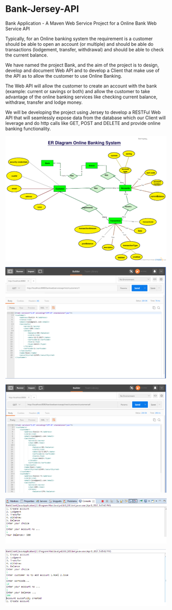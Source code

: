 # Bank-Jersey-API
Bank Application - A Maven Web Service Project for a Online Bank Web Service API

Typically, for an Online banking system the requirement is a customer should be able to open an account (or multiple) and should be able do transactions (lodgement, transfer, withdrawal) and should be able to check the current balance.

We have named the project Bank, and the aim of the project is to design, develop and document Web API and to develop a Client that make use of the API as to allow the customer to use Online Banking.

The Web API will allow the customer to create an account with the bank (example: current or savings or both) and allow the customer to take advantage of the online banking services like checking current balance, withdraw, transfer and lodge money.

We will be developing the project using Jersey to develop a RESTFul Web API that will seamlessly expose data from the database which our Client will leverage and do http calls like GET, POST and DELETE and provide online banking functionality.

![ERD Diagram](https://github.com/Ajinkyashinde15/Bank-Jersey-API/blob/master/erd.png)

![JSON](https://github.com/Ajinkyashinde15/Bank-Jersey-API/blob/master/2.png)

![JSON](https://github.com/Ajinkyashinde15/Bank-Jersey-API/blob/master/1.png)

![Check Balance](https://github.com/Ajinkyashinde15/Bank-Jersey-API/blob/master/checkbal.png)

![Create Account](https://github.com/Ajinkyashinde15/Bank-Jersey-API/blob/master/crateacc.png)
